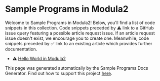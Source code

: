 # Sample Programs in Modula2

Welcome to Sample Programs in Modula2! Below, you'll find a list of code snippets in this collection. 
    Code snippets preceded by :warning: link to a GitHub 
    issue query featuring a possible article request issue. If an article request issue 
    doesn't exist, we encourage you to create one. Meanwhile, code snippets preceded 
    by :white_check_mark: link to an existing article which provides further documentation.
    

- :warning: [Hello World in Modula2](https://github.com//TheRenegadeCoder/sample-programs-website/issues?utf8=%E2%9C%93&q=is%3Aissue+is%3Aopen+hello+world+modula2)

This page was generated automatically by the Sample Programs Docs Generator. 
    Find out how to support this project [here](https://github.com/TheRenegadeCoder/sample-programs-docs-generator).